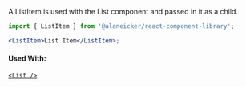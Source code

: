 A ListItem is used with the List component and passed in it as a child.

```jsx
import { ListItem } from '@alaneicker/react-component-library';

<ListItem>List Item</ListItem>;
```

#### Used With:

[`<List />`](/#/Data%20Display/List)
